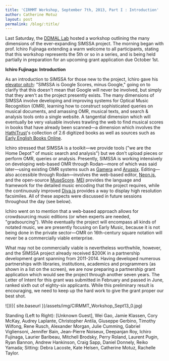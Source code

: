 ```yaml
---
title: 'CIRMMT Workshop, September 7th, 2013, Part I : Introduction'
author: Catherine Motuz
layout: post
permalink: /blog/:title/
---
```


Last Saturday, the [DDMAL Lab](http://ddmal.music.mcgill.ca/) hosted a workshop outlining the many dimensions of the ever-expanding SIMSSA project. The morning began with prof. Ichiro Fujinaga extending a warm welcome to all participants, stating that this workshop represents the 5th or so in a series, and is being held partially in preparation for an upcoming grant application due October 1st.

**Ichiro Fujinaga: Introduction**

As an introduction to SIMSSA for those new to the project, Ichiro gave his [elevator pitch](http://en.wikipedia.org/wiki/Elevator_pitch): "SIMSSA is Google Scores, minus Google," going on to clarify that this doesn't mean that Google will never be involved, but simply that they aren't as the project presently exists. The many dimensions of SIMSSA involve developing and improving systems for Optical Music Recognition (OMR), learning how to construct sophisticated queries on musical documents, and amassing OMR, musical texts, and search & analysis tools onto a single website. A tangential dimension which will eventually be very valuable involves trawling the web to find musical scores in books that have already been scanned—a dimension which involves the [HathiTrust](http://www.hathitrust.org/)'s collection of 2.6 digitized books as well as sources such as [Early English Books Online](http://eebo.chadwyck.com/).

Ichiro stressed that SIMSSA is a toolkit—we provide tools ("we are the Home Depot™ of music search and analysis") but we don't upload pieces or perform OMR, queries or analysis. Presently, SIMSSA is working intensively on developing web-based OMR through Rodan—more of which was said later—using existing OMR systems such as [Gamera](http://gamera.informatik.hsnr.de/) and [Aruspix](http://www.aruspix.net/). Editing—also accessible through Rodan—involves the web-based editor, [Neon.js](http://ddmal.music.mcgill.ca/neon), and the open-source [MuseScore](http://musescore.org/). [MEI](http://music-encoding.org/) provides the language and framework for the detailed music encoding that the project requires, while the continuously improved [Diva.js](http://ddmal.music.mcgill.ca/diva/) provides a way to display high resolution facsimiles. All of these aspects were discussed in future sessions throughout the day (see below).

Ichiro went on to mention that a web-based approach allows for crowdsourcing music editions (or when experts are needed, "gradsourcing"). While eventually the project will encompass all kinds of notated music, we are presently focusing on Early Music, because it is not being done in the private sector—OMR on 16th-century square notation will never be a commercially viable enterprise.

What may not be commercially viable is nevertheless worthwhile, however, and the SIMSSA project already received $200K in a partnership development grant spanning from 2011-2014. Having developed numerous partnerships with libraries, institutions, academics and programmers (as shown in a list on the screen), we are now preparing a partnership grant application which would see the project through another seven years. The Letter of Intent for this grant was submitted in February and passed in June, ranked sixth out of eighty-six applicants. While this preliminary result is encouraging, we need to keep up the hard work to give the grant proper our best shot.

![]({{ site.baseurl }}/assets/img/CIRMMT_Workshop_Sept13_0.jpg)

Standing (Left to Right): [Unknown Guest], Wei Gao, Jamie Klassen, Cory McKay, Audrey Laplante, Christopher Antila, Giuseppe Gerbino, Timothy Wilfong, Rene Rusch, Alexander Morgan, Julie Cumming, Gabriel Vigliensoni, Jennifer Bain, Jean-Pierre Noiseux, Deepanjan Roy, Ichiro Fujinaga, Laurier Baribeau, Mitchell Brodsky, Perry Roland, Laurent Pugin, Ryan Bannon, Andrew Hankinson, Craig Sapp, Daniel Donnely, Reiko Yamada; Sitting: Debra Lacoste, Kate Helsen, Catherine Motuz, Rachelle Taylor.
